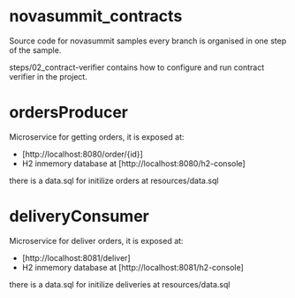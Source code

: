 # novasummit_contracts
Source code for novasummit samples every branch is organised in one step of the sample.

steps/02_contract-verifier contains how to configure and run contract verifier in the project.

# ordersProducer
Microservice for getting orders, it is exposed at:
* [http://localhost:8080/order/{id}]
* H2 inmemory database at [http://localhost:8080/h2-console]

there is a data.sql for initilize orders at resources/data.sql


# deliveryConsumer
Microservice for deliver orders, it is exposed at:
* [http://localhost:8081/deliver]
* H2 inmemory database at [http://localhost:8081/h2-console]

there is a data.sql for initilize deliveries at resources/data.sql

